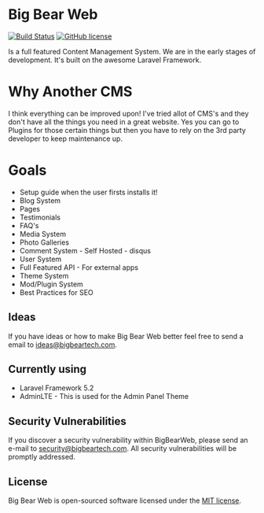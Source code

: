 # Big Bear Web

[![Build Status](https://travis-ci.org/BigBearTech/BigBearWeb.svg)](https://travis-ci.org/BigBearTech/BigBearWeb)
[![GitHub license](https://img.shields.io/badge/license-MIT-blue.svg)](https://raw.githubusercontent.com/BigBearTech/BigBearWeb/master/LICENSE.txt)

Is a full featured Content Management System. We are in the early stages of development. It's built on the awesome Laravel Framework.

# Why Another CMS

I think everything can be improved upon! I've tried allot of CMS's and they don't have all the things you need in a great website. Yes you can go to Plugins for those certain things but then you have to rely on the 3rd party developer to keep maintenance up.

# Goals
 - Setup guide when the user firsts installs it!
 - Blog System
 - Pages
 - Testimonials
 - FAQ's
 - Media System
 - Photo Galleries
 - Comment System - Self Hosted - disqus
 - User System
 - Full Featured API - For external apps
 - Theme System
 - Mod/Plugin System
 - Best Practices for SEO

## Ideas

If you have ideas or how to make Big Bear Web better feel free to send a email to ideas@bigbeartech.com.

## Currently using
 - Laravel Framework 5.2
 - AdminLTE - This is used for the Admin Panel Theme

## Security Vulnerabilities

If you discover a security vulnerability within BigBearWeb, please send an e-mail to security@bigbeartech.com. All security vulnerabilities will be promptly addressed.

## License

Big Bear Web is open-sourced software licensed under the [MIT license](http://opensource.org/licenses/MIT).
